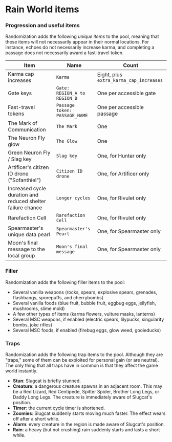 # Rain World items

### Progression and useful items
Randomization adds the following _unique items_ to the pool,
meaning that these items will not necessarily appear in their normal locations.
For instance, echoes do not necessarily increase karma,
and completing a passage does not necessarily award a fast-travel token.

| Item                                                        | Name                          | Count                                   |
|-------------------------------------------------------------|-------------------------------|-----------------------------------------|
| Karma cap increases                                         | `Karma`                       | Eight, plus `extra_karma_cap_increases` |
| Gate keys                                                   | `Gate: REGION_A to REGION_B`  | One per accessible gate                 |
| Fast-travel tokens                                          | `Passage token: PASSAGE_NAME` | One per accessible passage              |
| The Mark of Communication                                   | `The Mark`                    | One                                     |
| The Neuron Fly glow                                         | `The Glow`                    | One                                     |
| Green Neuron Fly / Slag key                                 | `Slag key`                    | One, for Hunter only                    |
| Artificer's citizen ID drone ("Sofanthiel")                 | `Citizen ID drone`            | One, for Artificer only                 |
| Increased cycle duration and reduced shelter failure chance | `Longer cycles`               | One, for Rivulet only                   |
| Rarefaction Cell                                            | `Rarefaction Cell`            | One, for Rivulet only                   |
| Spearmaster's unique data pearl                             | `Spearmaster's Pearl`         | One, for Spearmaster only               |
| Moon's final message to the local group                     | `Moon's final message`        | One, for Spearmaster only               |

### Filler
Randomization adds the following filler items to the pool:
- Several vanilla weapons
(rocks, spears, explosive spears, grenades, flashbangs, sporepuffs, and cherrybombs)
- Several vanilla foods
(blue fruit, bubble fruit, eggbug eggs, jellyfish, mushrooms, slime mold)
- A few other types of items (karma flowers, vulture masks, lanterns)
- Several MSC weapons, if enabled (electric spears, lilypucks, singularity bombs, joke rifles)
- Several MSC foods, if enabled (firebug eggs, glow weed, gooieducks)

### Traps
Randomization adds the following trap items to the pool.
Although they are "traps," some of them can be exploited for personal gain (or are neutral).
The only thing that all traps have in common is that they affect the game world instantly.
- **Stun**: Slugcat is briefly stunned.
- **Creature**: a dangerous creature spawns in an adjacent room.
This may be a Red Lizard, Red Centipede, Spitter Spider, Brother Long Legs, or Daddy Long Legs.
The creature is immediately aware of Slugcat's position.
- **Timer**: the current cycle timer is shortened.
- **Zoomies**: Slugcat suddenly starts moving much faster.  The effect wears off after a short while.
- **Alarm**: every creature in the region is made aware of Slugcat's position.
- **Rain**: a heavy (but not crushing) rain suddenly starts and lasts a short while.